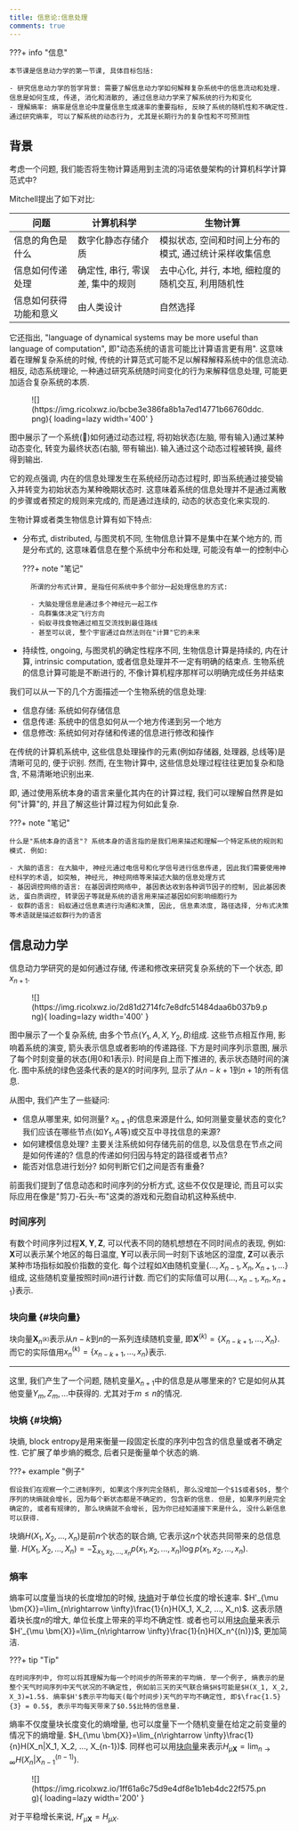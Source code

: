```yaml
---
title: 信息论:信息处理
comments: true
---
```


???+ info "信息"

    本节课是信息动力学的第一节课, 具体目标包括:

    - 研究信息动力学的哲学背景: 需要了解信息动力学如何解释复杂系统中的信息流动和处理. 信息是如何生成, 传递, 消化和消散的, 通过信息动力学来了解系统的行为和变化
    - 理解熵率: 熵率是信息论中度量信息生成速率的重要指标, 反映了系统的随机性和不确定性. 通过研究熵率, 可以了解系统的动态行为, 尤其是长期行为的复杂性和不可预测性

## 背景

考虑一个问题, 我们能否将生物计算适用到主流的冯诺依曼架构的计算机科学计算范式中?

Mitchell提出了如下对比:

|问题|计算机科学|生物计算|
|-|-|-|
|信息的角色是什么 |数字化静态存储介质|模拟状态, 空间和时间上分布的模式, 通过统计采样收集信息|
|信息如何传递处理|确定性, 串行, 零误差, 集中的规则|去中心化, 并行, 本地, 细粒度的随机交互, 利用随机性|
|信息如何获得功能和意义|由人类设计|自然选择|

它还指出, "language of dynamical systems may be more useful than language of computation", 即"动态系统的语言可能比计算语言更有用". 这意味着在理解复杂系统的时候, 传统的计算范式可能不足以解释解释系统中的信息流动. 相反, 动态系统理论, 一种通过研究系统随时间变化的行为来解释信息处理, 可能更加适合复杂系统的本质.

<figure markdown='1'>
![](https://img.ricolxwz.io/bcbe3e386fa8b1a7ed14771b66760ddc.png){ loading=lazy width='400' }
</figure>

图中展示了一个系统(🧠)如何通过动态过程, 将初始状态(左脑, 带有输入)通过某种动态变化, 转变为最终状态(右脑, 带有输出). 输入通过这个动态过程被转换, 最终得到输出. 

它的观点强调, 内在的信息处理发生在系统经历动态过程时, 即当系统通过接受输入并转变为初始状态为某种晚期状态时. 这意味着系统的信息处理并不是通过离散的步骤或者预定的规则来完成的, 而是通过连续的, 动态的状态变化来实现的.

生物计算或者类生物信息计算有如下特点:

- 分布式, distributed, 与图灵机不同, 生物信息计算不是集中在某个地方的, 而是分布式的, 这意味着信息在整个系统中分布和处理, 可能没有单一的控制中心

    ???+ note "笔记"

        所谓的分布式计算, 是指任何系统中多个部分一起处理信息的方式:

        - 大脑处理信息是通过多个神经元一起工作
        - 鸟群集体决定飞行方向
        - 蚂蚁寻找食物通过相互交流找到最佳路线
        - 甚至可以说, 整个宇宙通过自然法则在"计算"它的未来

- 持续性, ongoing, 与图灵机的确定性程序不同, 生物信息计算是持续的, 内在计算, intrinsic computation, 或者信息处理并不一定有明确的结束点. 生物系统的信息计算可能是不断进行的, 不像计算机程序那样可以明确完成任务并结束

我们可以从一下的几个方面描述一个生物系统的信息处理:

- 信息存储: 系统如何存储信息
- 信息传递: 系统中的信息如何从一个地方传递到另一个地方
- 信息修改: 系统如何对存储和传递的信息进行修改和操作

在传统的计算机系统中, 这些信息处理操作的元素(例如存储器, 处理器, 总线等)是清晰可见的, 便于识别. 然而, 在生物计算中, 这些信息处理过程往往更加复杂和隐含, 不易清晰地识别出来.

即, 通过使用系统本身的语言来量化其内在的计算过程, 我们可以理解自然界是如何"计算"的, 并且了解这些计算过程为何如此复杂. 

???+ note "笔记"

    什么是"系统本身的语言"? 系统本身的语言指的是我们用来描述和理解一个特定系统的规则和模式. 例如:

    - 大脑的语言: 在大脑中, 神经元通过电信号和化学信号进行信息传递, 因此我们需要使用神经科学的术语, 如突触, 神经元, 神经网络等来描述大脑的信息处理方式
    - 基因调控网络的语言: 在基因调控网络中, 基因表达收到各种调节因子的控制, 因此基因表达, 蛋白质调控, 转录因子等就是系统的语言用来描述基因如何影响细胞行为
    - 蚁群的语言: 蚂蚁通过信息素进行沟通和决策, 因此, 信息素浓度, 路径选择, 分布式决策等术语就是描述蚁群行为的语言

## 信息动力学

信息动力学研究的是如何通过存储, 传递和修改来研究复杂系统的下一个状态, 即$x_{n+1}$.

<figure markdown='1'>
![](https://img.ricolxwz.io/2d81d2714fc7e8dfc51484daa6b037b9.png){ loading=lazy width='400' }
</figure>

图中展示了一个复杂系统, 由多个节点($Y_1, A, X, Y_2, B$)组成. 这些节点相互作用, 影响着系统的演变, 箭头表示信息或者影响的传递路径. 下方是时间序列示意图, 展示了每个时刻变量的状态(用$0$和$1$表示). 时间是自上而下推进的, 表示状态随时间的演化. 图中系统的绿色竖条代表的是$X$的时间序列, 显示了从$n-k+1$到$n+1$的所有信息.

从图中, 我们产生了一些疑问:

- 信息从哪里来, 如何测量? $x_{n+1}$的信息来源是什么, 如何测量变量状态的变化? 我们应该在哪些节点(如$Y_1, A$等)或交互中寻找信息的来源?
- 如何建模信息处理? 主要关注系统如何存储先前的信息, 以及信息在节点之间是如何传递的? 信息的传递如何归因与特定的路径或者节点?
- 能否对信息进行划分? 如何判断它们之间是否有重叠?

前面我们提到了信息动态和时间序列的分析方式, 这些不仅仅是理论, 而且可以实际应用在像是"剪刀-石头-布"这类的游戏和元胞自动机这种系统中.

### 时间序列

有数个时间序列过程$\bm{X}, \bm{Y}, \bm{Z}$, 可以代表不同的随机想想在不同时间点的表现, 例如: $\bm{X}$可以表示某个地区的每日温度, $\bm{Y}$可以表示同一时刻下该地区的湿度, $\bm{Z}$可以表示某种市场指标如股价指数的变化. 每个过程如$X$由随机变量$\{..., X_{n-1}, X_{n}, X_{n+1}, ...\}$组成, 这些随机变量按照时间$n$进行计数. 而它们的实际值可以用$\{..., x_{n-1}, x_n, x_{n+1}\}$表示.

### 块向量 {#块向量}

块向量$\bm{X}_{n^{(k)}}$表示从$n-k$到$n$的一系列连续随机变量, 即$\bm{X}^{(k)}=\{X_{n-k+1}, ..., X_n\}$. 而它的实际值用$x_n^{(k)}=\{x_{n-k+1}, ..., x_n\}$表示.

---

这里, 我们产生了一个问题, 随机变量$X_{n+1}$中的信息是从哪里来的? 它是如何从其他变量$Y_m, Z_m, ...$中获得的. 尤其对于$m\leq n$的情况.

### 块熵 {#块熵}

块熵, block entropy是用来衡量一段固定长度的序列中包含的信息量或者不确定性. 它扩展了单步熵的概念, 后者只是衡量单个状态的熵.

???+ example "例子"

    假设我们在观察一个二进制序列, 如果这个序列完全随机, 那么没增加一个$1$或者$0$, 整个序列的块熵就会增长, 因为每个新状态都是不确定的, 包含新的信息. 但是, 如果序列是完全确定的, 或者有规律的, 那么块熵就不会增长, 因为你已经知道接下来是什么, 没什么新信息可以获得.

块熵$H(X_1, X_2, ..., X_n)$是前$n$个状态的联合熵, 它表示这$n$个状态共同带来的总信息量. $H(X_1, X_2, ..., X_n)=-\sum_{x_1, x_2, ..., x_n}p(x_1, x_2, ..., x_n)\log p(x_1, x_2, ..., x_n)$.

### 熵率

熵率可以度量当块的长度增加的时候, [块熵](#块熵)对于单位长度的增长速率. $H'_{\mu \bm{X}}=\lim_{n\rightarrow \infty}\frac{1}{n}H(X_1, X_2, ..., X_n)$. 这表示随着块长度$n$的增大, 单位长度上带来的平均不确定性. 或者也可以用[块向量](#块向量)来表示$H'_{\mu \bm{X}}=\lim_{n\rightarrow \infty}\frac{1}{n}H(X_n^{(n)})$, 更加简洁.

???+ tip "Tip"

    在时间序列中, 你可以将其理解为每一个时间步的所带来的平均熵. 举一个例子, 熵表示的是整个天气时间序列中天气状况的不确定性, 例如前三天的天气联合熵$H$可能是$H(X_1, X_2, X_3)=1.5$. 熵率$H'$表示平均每天(每个时间步)天气的平均不确定性, 即$\frac{1.5}{3} = 0.5$, 表示平均每天带来了$0.5$比特的信息量.

熵率不仅度量块长度变化的熵增量, 也可以度量下一个随机变量在给定之前变量的情况下的熵增量. $H_{\mu \bm{X}}=\lim_{n\rightarrow \infty}\frac{1}{n}H(X_n|X_1, X_2, ..., X_{n-1})$. 同样也可以用[块向量](#块向量)来表示$H_{\mu \bm{X}}=\lim_{n\rightarrow \infty}H(X_n|X_{n-1}^{(n-1)})$.

<figure markdown='1'>
![](https://img.ricolxwz.io/1ff61a6c75d9e4df8e1b1eb4dc22f575.png){ loading=lazy width='200' }
</figure>

对于平稳增长来说, $H'_{\mu \bm{X}}=H_{\mu X}$.